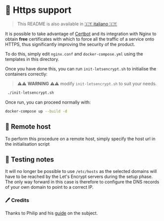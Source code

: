 # 🔐 Https support

> This README is also available in [🇮🇹 italiano 🇮🇹](./README_IT.md)

It is possible to take advantage of [Certbot](https://certbot.eff.org/) and its integration with Nginx to obtain **free** certificates with which to force all the traffic of a service onto HTTPS, thus significantly improving the security of the product.

To do this, simply edit `nginx.conf` and `docker-compose.yml` using the templates in this directory.

Once you have done this, you can run `init-letsencrypt.sh` to initialise the containers correctly:

> ⚠️⚠️ **WARNING** ⚠️⚠️ modify `init-letsencrypt.sh` to suit your needs.

```bash
 ./init-letsencrypt.sh
```

Once run, you can proceed normally with:

```bash
docker-compose up --build -d
```

## 🌙 Remote host

To perform this procedure on a remote host, simply specify the host url in the initialisation script

## 🔨 Testing notes

It will no longer be possible to use `/etc/hosts` as the selected domains will have to be reached by the Let's Encrypt servers during the setup phase.
The only way forward in this case is therefore to configure the DNS records of your own domain to point to a correct IP.

### 🖊️ Credits

Thanks to Philip and his [guide](https://pentacent.medium.com/nginx-and-lets-encrypt-with-docker-in-less-than-5-minutes-b4b8a60d3a71) on the subject.
